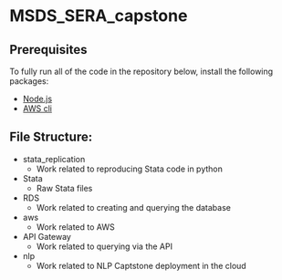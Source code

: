 # MSDS_SERA_capstone

## Prerequisites

To fully run all of the code in the repository below, install the following packages:

- [Node.js](https://nodejs.org/en/download/)
- [AWS cli](https://docs.aws.amazon.com/cli/latest/userguide/install-cliv2.html)

## File Structure:

- stata_replication
  - Work related to reproducing Stata code in python
- Stata
  - Raw Stata files
- RDS
  - Work related to creating and querying the database
- aws
  - Work related to AWS
- API Gateway
  - Work related to querying via the API
- nlp
  - Work related to NLP Captstone deployment in the cloud
